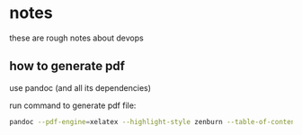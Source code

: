 # notes

these are rough notes about devops 

## how to generate pdf

use pandoc (and all its dependencies)

run command to generate pdf file:

```bash
pandoc --pdf-engine=xelatex --highlight-style zenburn --table-of-contents -s devops.md -o devops.pdf
```